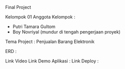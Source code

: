 Final Project

Kelompok 01
Anggota Kelompok :
- Putri Tamara Gultom
- Boy Novriyal (mundur di tengah pengerjaan proyek)

Tema Project :
Penjualan Barang Elektronik

ERD :


Link Video 
Link Demo Aplikasi :
Link Deploy :
